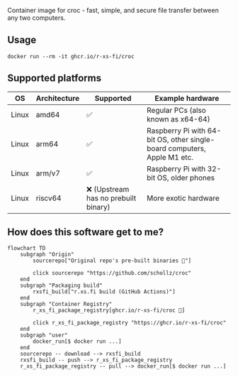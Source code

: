Container image for croc - fast, simple, and secure file transfer between any two computers.

## Usage

```shell
docker run --rm -it ghcr.io/r-xs-fi/croc
```

## Supported platforms


| OS    | Architecture  | Supported | Example hardware |
|-------|---------------|-----------|-------------|
| Linux | amd64 | ✅       | Regular PCs (also known as x64-64) |
| Linux | arm64 | ✅       | Raspberry Pi with 64-bit OS, other single-board computers, Apple M1 etc. |
| Linux | arm/v7 | ✅       | Raspberry Pi with 32-bit OS, older phones |
| Linux | riscv64 | ❌ (Upstream has no prebuilt binary)       | More exotic hardware |

## How does this software get to me?

```mermaid
flowchart TD
    subgraph "Origin"
        sourcerepo["Original repo's pre-built binaries 🔗"]

        click sourcerepo "https://github.com/schollz/croc"
    end
    subgraph "Packaging build"
        rxsfi_build["r.xs.fi build (GitHub Actions)"]
    end
    subgraph "Container Registry"
        r_xs_fi_package_registry[ghcr.io/r-xs-fi/croc 🔗]

        click r_xs_fi_package_registry "https://ghcr.io/r-xs-fi/croc"
    end
    subgraph "user"
        docker_run[$ docker run ...]
    end
    sourcerepo -- download --> rxsfi_build
    rxsfi_build -- push --> r_xs_fi_package_registry
    r_xs_fi_package_registry -- pull --> docker_run[$ docker run ...]

```
